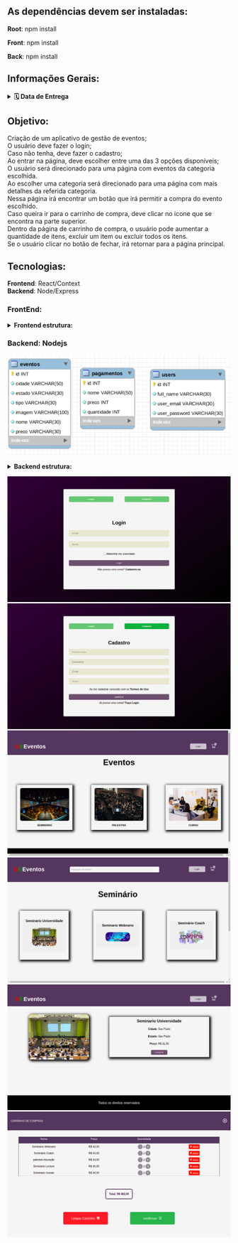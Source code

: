## As dependências devem ser instaladas:

<b>Root</b>: npm install

<b>Front</b>: npm install

<b>Back</b>: npm install

## Informações Gerais:

<details>
  <summary>
    <strong>🗓 Data de Entrega</strong>
  </summary><br>
  
  - Este projeto é individual;
  - Serão `7 dias de projeto;
  - Data de entrega para avaliação final do projeto: `03/08/2022 15:00`.

</details>

## Objetivo:

Criação de um aplicativo de gestão de eventos; <br/>
O usuário deve fazer o login; <br/>
Caso não tenha, deve fazer o cadastro; <br/>
Ao entrar na página, deve escolher entre uma das 3 opções disponíveis; <br/>
O usuário será direcionado para uma página com eventos da categoria escolhida. <br/>
Ao escolher uma categoria será direcionado para uma página com mais detalhes da referida categoria. <br/>
Nessa página irá encontrar um botão que irá permitir a compra do evento escolhido. <br/>
Caso queira ir para o carrinho de compra, deve clicar no icone que se encontra na parte superior. <br/>
Dentro da página de carrinho de compra, o usuário pode aumentar a quantidade de itens, excluir um item ou excluir todos os itens. <br/>
Se o usuário clicar no botão de fechar, irá retornar para a página principal. <br/>

## Tecnologias:

<b>Frontend</b>: React/Context
<br/>
<b>Backend</b>: Node/Express

### FrontEnd:

<details>
  <summary>
    <strong>Frontend estrutura:</strong>
  </summary><br>
  <ul>
    <li>Events</li>
    <li>EventsDetails</li>
    <li>Home</li>
    <li>MainLogin</li>
    <li>ShoppingCart</li>
  </ul>
</details>

### Backend: Nodejs

![Diagrama de ER](./imgs/database.png)

<details>
  <summary>
    <strong>Backend estrutura:</strong>
  </summary><br>
  <ul>
  <li>Model</li>
  <li>Service</li>
  <li>Controller</li>
  <li>Middleware</li>
  <li>Route</li>
  </ul>
</details>

![Login](./imgs/login.png) <br/>
![Cadastro](./imgs/cadastro.png) <br/>
![Pagina Principal](./imgs/pg-principal1.png) <br/>
![Pagina Events](./imgs/events.png) <br/>
![Pagina Events Details](./imgs/events-details.png) <br/>
![Shopping Cart](./img/../imgs/shopping-cart1.png) <br/>
